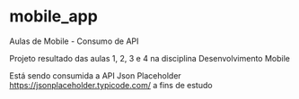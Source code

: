 # mobile_app
Aulas de Mobile - Consumo de API

Projeto resultado das aulas 1, 2, 3 e 4 na disciplina Desenvolvimento Mobile

Está sendo consumida a API Json Placeholder https://jsonplaceholder.typicode.com/ a fins de estudo
